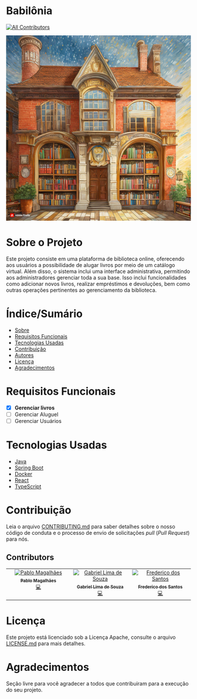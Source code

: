 # Babilônia
<!-- ALL-CONTRIBUTORS-BADGE:START - Do not remove or modify this section -->
[![All Contributors](https://img.shields.io/badge/all_contributors-3-orange.svg?style=flat-square)](#contributors-)
<!-- ALL-CONTRIBUTORS-BADGE:END -->

![Capa do Projeto](./assets/livraria.jpg)

# Sobre o Projeto

Este projeto consiste em uma plataforma de biblioteca online, oferecendo aos usuários a possibilidade de alugar livros por meio de um catálogo virtual. Além disso, o sistema inclui uma interface administrativa, permitindo aos administradores gerenciar toda a sua base. Isso inclui funcionalidades como adicionar novos livros, realizar empréstimos e devoluções, bem como outras operações pertinentes ao gerenciamento da biblioteca.

# Índice/Sumário

* [Sobre](#sobre-o-projeto)
* [Requisitos Funcionais](#requisitos-funcionais)
* [Tecnologias Usadas](#tecnologias-usadas)
* [Contribuição](#contribuição)
* [Autores](#autores)
* [Licença](#licença)
* [Agradecimentos](#agradecimentos)


# Requisitos Funcionais 

- [x] **Gerenciar livros**
- [ ] Gerenciar Aluguel
- [ ] Gerenciar Usuários

# Tecnologias Usadas

- [Java](https://www.java.com/pt-BR/)
- [Spring Boot](https://spring.io/projects/spring-boot)
- [Docker](https://www.docker.com/)
- [React](https://reactnative.dev/)
- [TypeScript](https://www.typescriptlang.org/)

# Contribuição

Leia o arquivo [CONTRIBUTING.md](CONTRIBUTING.md) para saber detalhes sobre o nosso código de conduta e o processo de envio de solicitações *pull* (*Pull Request*) para nós.

## Contributors

<!-- ALL-CONTRIBUTORS-LIST:START - Do not remove or modify this section -->
<!-- prettier-ignore-start -->
<!-- markdownlint-disable -->
<table>
  <tbody>
    <tr>
      <td align="center" valign="top" width="14.28%"><a href="https://github.com/pabloaugustocm17"><img src="https://avatars.githubusercontent.com/u/109962972?v=4?s=100" width="100px;" alt="Pablo Magalhães"/><br /><sub><b>Pablo Magalhães</b></sub></a><br /><a href="https://github.com/pabloaugustocm17/gerencia-configuracao-microservices/commits?author=pabloaugustocm17" title="Code">💻</a></td>
      <td align="center" valign="top" width="14.28%"><a href="https://www.gabriellimadesouza.com/"><img src="https://avatars.githubusercontent.com/u/90854484?v=4?s=100" width="100px;" alt="Gabriel Lima de Souza"/><br /><sub><b>Gabriel Lima de Souza</b></sub></a><br /><a href="https://github.com/pabloaugustocm17/gerencia-configuracao-microservices/commits?author=GabrielLimaDeSouza" title="Code">💻</a></td>
      <td align="center" valign="top" width="14.28%"><a href="https://github.com/Frederico-dos-Santos"><img src="https://avatars.githubusercontent.com/u/90854583?v=4?s=100" width="100px;" alt="Frederico dos Santos"/><br /><sub><b>Frederico dos Santos</b></sub></a><br /><a href="https://github.com/pabloaugustocm17/gerencia-configuracao-microservices/commits?author=Frederico-dos-Santos" title="Code">💻</a></td>
    </tr>
  </tbody>
</table>

<!-- markdownlint-restore -->
<!-- prettier-ignore-end -->

<!-- ALL-CONTRIBUTORS-LIST:END -->
<!-- prettier-ignore-start -->
<!-- markdownlint-disable -->

<!-- markdownlint-restore -->
<!-- prettier-ignore-end -->

<!-- ALL-CONTRIBUTORS-LIST:END -->

# Licença

Este projeto está licenciado sob a Licença Apache,  consulte o arquivo [LICENSE.md](LICENSE.md) para mais detalhes.

# Agradecimentos

Seção livre para você agradecer a todos que contribuiram para a execução do seu projeto.
